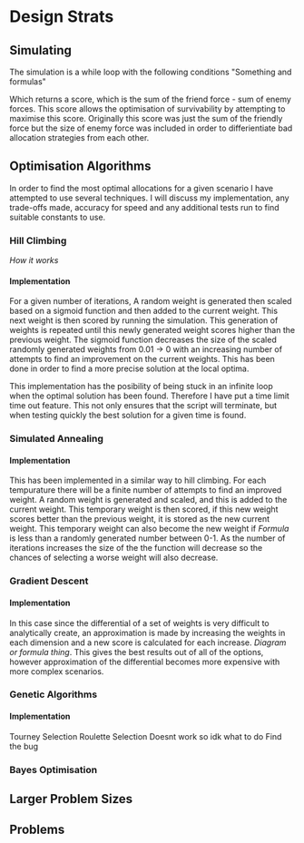 # Design Strats
## Simulating

The simulation is a while loop with the following conditions
"Something and formulas"

Which returns a score, which is the sum of the friend force - sum of enemy forces. This score allows the optimisation of survivability by attempting to maximise this score. Originally this score was just the sum of the friendly force but the size of enemy force was included in order to differientiate bad allocation strategies from each other.



## Optimisation Algorithms
In order to find the most optimal allocations for a given scenario I have attempted to use several techniques.  I will discuss my implementation, any trade-offs made, accuracy for speed and any additional tests run to find suitable constants to use.

### Hill Climbing
*How it works*

#### Implementation
For a given number of iterations, A random weight is generated then scaled based on a sigmoid function and then added to the current weight. This next weight is then scored by running the simulation. This generation of weights is repeated until this newly generated weight scores higher than the previous weight. The sigmoid function decreases the size of the scaled randomly generated weights from 0.01 -> 0 with an increasing number of attempts to find an improvement on the current weights. This has been done in order to find a more precise solution at the local optima.

This implementation has the posibility of being stuck in an infinite loop when the optimal solution has been found. Therefore I have put a time limit time out feature. This not only ensures that the script will terminate, but when testing quickly the best solution for a given time is found.
### Simulated Annealing

#### Implementation
This has been implemented in a similar way to hill climbing.
For each tempurature there will be a finite number of attempts to find an improved weight. A random weight is generated and scaled, and this is added to the current weight. This temporary weight is then scored, if this new weight scores better than the previous weight, it is stored as the new current weight. This temporary weight can also become the new weight if *Formula* is less than a randomly generated number between 0-1. As the number of iterations increases the size of the the function will decrease so the chances of selecting a worse weight will also decrease.

### Gradient Descent

#### Implementation 
In this case since the differential of a set of weights is very difficult to analytically create, an approximation is made by increasing the weights in each dimension and a new score is calculated for each increase. *Diagram or formula thing*. This gives the best results out of all of the options, however approximation of the differential becomes more expensive with more complex scenarios. 
### Genetic Algorithms


#### Implementation
Tourney Selection
Roulette Selection
Doesnt work so idk what to do
Find the bug

### Bayes Optimisation

## Larger Problem Sizes

## Problems